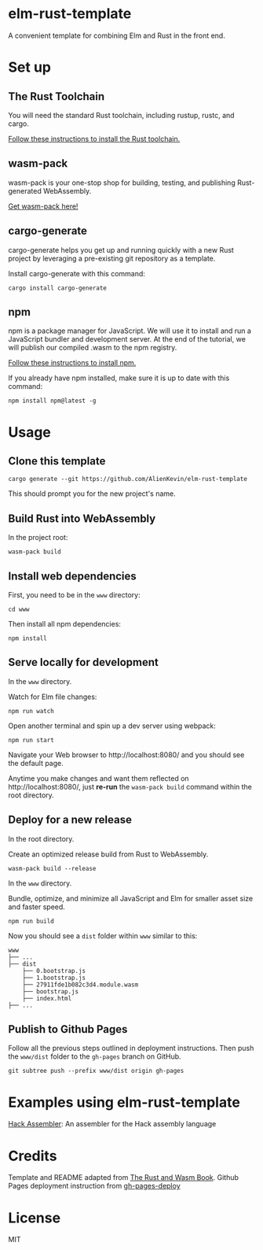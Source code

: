 # elm-rust-template

A convenient template for combining Elm and Rust in the front end.

# Set up
## The Rust Toolchain
You will need the standard Rust toolchain, including rustup, rustc, and cargo.

[Follow these instructions to install the Rust toolchain.](https://www.rust-lang.org/tools/install)

## wasm-pack
wasm-pack is your one-stop shop for building, testing, and publishing Rust-generated WebAssembly.

[Get wasm-pack here!](https://rustwasm.github.io/wasm-pack/installer/)

## cargo-generate
cargo-generate helps you get up and running quickly with a new Rust project by leveraging a pre-existing git repository as a template.

Install cargo-generate with this command:
```
cargo install cargo-generate
```

## npm
npm is a package manager for JavaScript. We will use it to install and run a JavaScript bundler and development server. At the end of the tutorial, we will publish our compiled .wasm to the npm registry.

[Follow these instructions to install npm.](https://www.npmjs.com/get-npm)

If you already have npm installed, make sure it is up to date with this command:

```
npm install npm@latest -g
```

# Usage

## Clone this template
```
cargo generate --git https://github.com/AlienKevin/elm-rust-template
```
This should prompt you for the new project's name.

## Build Rust into WebAssembly
In the project root:
```
wasm-pack build
```

## Install web dependencies
First, you need to be in the `www` directory:
```
cd www
```
Then install all npm dependencies:
```
npm install
```

## Serve locally for development
In the `www` directory.

Watch for Elm file changes:
```
npm run watch
```
Open another terminal and spin up a dev server using webpack:
```
npm run start
```
Navigate your Web browser to http://localhost:8080/ and you should see the default page.

Anytime you make changes and want them reflected on http://localhost:8080/, just **re-run** the `wasm-pack build` command within the root directory.

## Deploy for a new release
In the root directory.

Create an optimized release build from Rust to WebAssembly.
```
wasm-pack build --release
```
In the `www` directory.

Bundle, optimize, and minimize all JavaScript and Elm for smaller asset size and faster speed.
```
npm run build
```
Now you should see a `dist` folder within `www` similar to this:
```
www
├── ...
├── dist
    ├── 0.bootstrap.js
    ├── 1.bootstrap.js
    ├── 27911fde1b082c3d4.module.wasm
    ├── bootstrap.js
    ├── index.html
├── ...
```

## Publish to Github Pages
Follow all the previous steps outlined in deployment instructions. Then push the `www/dist` folder to the `gh-pages` branch on GitHub.
```
git subtree push --prefix www/dist origin gh-pages
```

# Examples using elm-rust-template
[Hack Assembler](https://github.com/AlienKevin/hack-assembler-web): An assembler for the Hack assembly language

# Credits
Template and README adapted from [The Rust and Wasm Book](https://rustwasm.github.io/docs/book/introduction.html). Github Pages deployment instruction from [gh-pages-deploy](https://gist.github.com/cobyism/4730490)

# License
MIT